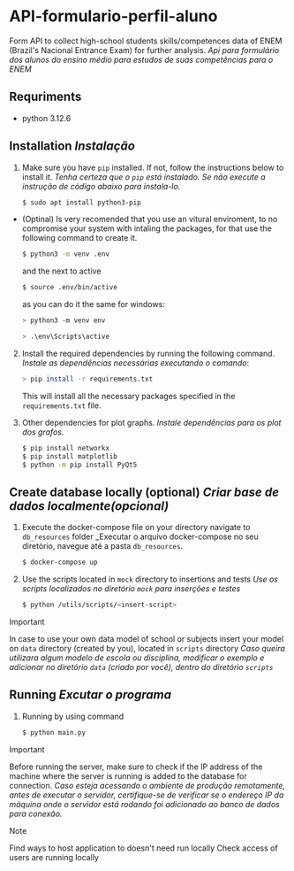 # API-formulario-perfil-aluno

Form API to collect high-school students skills/competences data of ENEM (Brazil's Nacional Entrance Exam) for further analysis. _Api para formulário dos alunos do ensino médio para estudos de suas competências para o ENEM_

## Requriments

- python 3.12.6

## Installation _Instalação_

1. Make sure you have `pip` installed. If not, follow the instructions below to install it. _Tenha certeza que o `pip` está instalado. Se não execute a instrução de código abaixo para instala-lo._

   ```bash
   $ sudo apt install python3-pip
   ```

- (Optinal) Is very recomended that you use an vitural enviroment, to no compromise your system with intaling the packages, for that use the following command to create it.

  ```bash
  $ python3 -m venv .env
  ```

  and the next to active

  ```bash
  $ source .env/bin/active
  ```

  as you can do it the same for windows:

  ```bash
  > python3 -m venv env
  ```

  ```bash
  > .\env\Scripts\active
  ```

2.  Install the required dependencies by running the following command. _Instale as dependências necessárias executando o comando_:

    ```bash
    > pip install -r requirements.txt
    ```

    This will install all the necessary packages specified in the `requirements.txt` file.

3.  Other dependencies for plot graphs. _Instale dependências para os plot dos grafos._

    ```bash
    $ pip install networkx
    $ pip install matplotlib
    $ python -m pip install PyQt5
    ```

## Create database locally (optional) _Criar base de dados localmente(opcional)_

1.  Execute the docker-compose file on your directory navigate to `db_resources` folder \_Executar o arquivo docker-compose no seu diretório, navegue até a pasta `db_resources`.

    ```bash
    $ docker-compose up
    ```

2.  Use the scripts located in `mock` directory to insertions and tests _Use os scripts localizados no diretório `mock` para inserções e testes_

    ```bash
    $ python /utils/scripts/<insert-script>
    ```

> [!IMPORTANT]
> In case to use your own data model of school or subjects insert your model on `data` directory (created by you), located in `scripts` directory
> _Caso queira utilizara algum modelo de escola ou disciplina, modificar o exemplo e adicionar no diretório `data` (criado por você), dentro do diretório `scripts`_

## Running _Excutar o programa_

1. Running by using command

   ```bash
   $ python main.py
   ```

> [!IMPORTANT]
> Before running the server, make sure to check if the IP address of the machine where the server is running is added to the database for connection.
> _Caso esteja acessando o ambiente de produção remotamente, antes de executar o servidor, certifique-se de verificar se o endereço IP da máquina onde o servidor está rodando foi adicionado ao banco de dados para conexão._

> [!NOTE]  
> Find ways to host application to doesn't need run locally
> Check access of users are running locally
